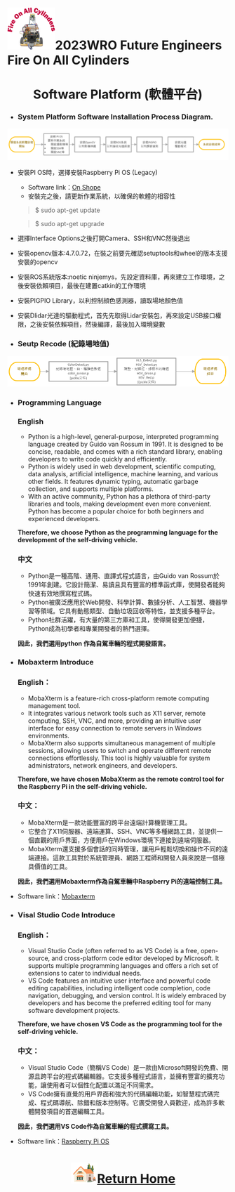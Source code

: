 ![LOGO](../../other/img/logo.png)2023WRO Future Engineers Fire On All Cylinders  
=====
# <div align="center">Software Platform (軟體平台)</div> 
- ### System Platform Software Installation Process Diagram.
![images](./img/software_setup.png) 
 - 安裝PI OS時，選擇安裝Raspberry Pi OS (Legacy)  
   - Software link：[On Shope](https://www.onshape.com/en/) 
   - 安裝完之後，請更新作業系統，以確保的軟體的相容性

   > $ sudo apt-get update  

   > $ sudo apt-get upgrade   

 - 選擇Interface Options之後打開Camera、SSH和VNC然後退出  
 - 安裝opencv版本:4.7.0.72，在裝之前要先確認setuptools和wheel的版本支援安裝的opencv  
 - 安裝ROS系統版本:noetic ninjemys，先設定資料庫，再來建立工作環境，之後安裝依賴項目，最後在建置catkin的工作環境  
 - 安裝PIGPIO Library，以利控制顔色感測器，讀取場地顏色值
 - 安裝Dlidar光達的驅動程式，首先先取得Lidar安裝包，再來設定USB接口權限，之後安裝依賴項目，然後編譯，最後加入環境變數

- ### Seutp Recode (紀錄場地值)
![images](./img/setup_recode.png)  
- ### Programming Language
  ### English
  - Python is a high-level, general-purpose, interpreted programming language created by Guido van Rossum in 1991. It is designed to be concise, readable, and comes with a rich 
  standard library, enabling developers to write code quickly and efficiently. 
  - Python is widely used in web development, scientific computing, data analysis, artificial intelligence, machine learning, and various other fields. It features dynamic typing, automatic garbage collection, and supports multiple platforms.
  - With an active community, Python has a plethora of third-party libraries and tools, making development even more convenient. Python has become a popular choice for both beginners and experienced developers.  
  
  __Therefore, we choose Python as the programming language for the development of the self-driving vehicle.__

  ### 中文
   - Python是一種高階、通用、直譯式程式語言，由Guido van Rossum於1991年創建。它設計簡潔、易讀且具有豐富的標準函式庫，使開發者能夠快速有效地撰寫程式碼。
   - Python被廣泛應用於Web開發、科學計算、數據分析、人工智慧、機器學習等領域。它具有動態類型、自動垃圾回收等特性，並支援多種平台。
   - Python社群活躍，有大量的第三方庫和工具，使得開發更加便捷，Python成為初學者和專業開發者的熱門選擇。

   __因此，我們選用python 作為自駕車輛的程式開發語言。__ 

- ### Mobaxterm Introduce
  ### English：
  - MobaXterm is a feature-rich cross-platform remote computing management tool. 
  - It integrates various network tools such as X11 server, remote computing, SSH, VNC, and more, providing an intuitive user interface for easy connection to remote servers in Windows environments.
  - MobaXterm also supports simultaneous management of multiple sessions, allowing users to switch and operate different remote connections effortlessly. This tool is highly valuable for system administrators, network engineers, and developers.

  __Therefore, we have chosen MobaXterm as the remote control tool for the Raspberry Pi in the self-driving vehicle.__

  ### 中文：
  - MobaXterm是一款功能豐富的跨平台遠端計算機管理工具。
  - 它整合了X11伺服器、遠端運算、SSH、VNC等多種網路工具，並提供一個直觀的用戶界面，方便用戶在Windows環境下連接到遠端伺服器。
  - MobaXterm還支援多個會話的同時管理，讓用戶輕鬆切換和操作不同的遠端連接。這款工具對於系統管理員、網路工程師和開發人員來說是一個極具價值的工具。

   __因此，我們選用Mobaxterm作為自駕車輛中Raspberry Pi的遠端控制工具。__  

- Software link：[Mobaxterm](https://mobaxterm.mobatek.net/) 


- ### Visal Studio Code Introduce
  ### English：
  - Visual Studio Code (often referred to as VS Code) is a free, open-source, and cross-platform code editor developed by Microsoft. It supports multiple programming languages and offers a rich set of extensions to cater to individual needs.
  - VS Code features an intuitive user interface and powerful code editing capabilities, including intelligent code completion, code navigation, debugging, and version control. It is widely embraced by developers and has become the preferred editing tool for many software development projects.

  __Therefore, we have chosen VS Code as the programming tool for the self-driving vehicle.__

  ### 中文：
  - Visual Studio Code（簡稱VS Code）是一款由Microsoft開發的免費、開源且跨平台的程式碼編輯器。它支援多種程式語言，並擁有豐富的擴充功能，讓使用者可以個性化配置以滿足不同需求。
  - VS Code擁有直覺的用戶界面和強大的代碼編輯功能，如智慧程式碼完成、程式碼導航、除錯和版本控制等。它廣受開發人員歡迎，成為許多軟體開發項目的首選編輯工具。
   
   __因此，我們選用VS Code作為自駕車輛的程式撰寫工具。__  

- Software link：[Raspberry Pi OS](https://code.visualstudio.com/) 

  # <div align="center">![HOME](../../other/img/Home.png)[Return Home](../../)</div>  
